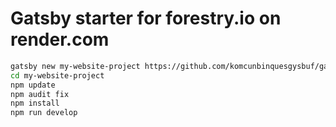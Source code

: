 # Gatsby starter for forestry.io on render.com

```bash
gatsby new my-website-project https://github.com/komcunbinquesgysbuf/gatsby-forestry-i18n
cd my-website-project
npm update
npm audit fix
npm install
npm run develop
```
